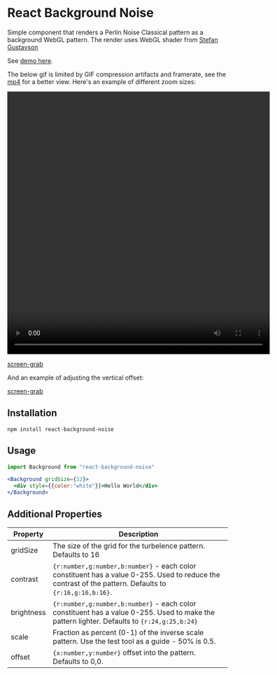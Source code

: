 # React Background Noise

Simple component that renders a Perlin Noise Classical pattern as a background WebGL pattern. The render uses WebGL shader from [Stefan Gustavson](http://staffwww.itn.liu.se/~stegu/simplexnoise/simplexnoise.pdf)

See [demo here](https://joewood.github.com/react-background-noise).

The below gif is limited by GIF compression artifacts and framerate, see the [mp4](https://github.com/joewood/react-background-noise/raw/master/docs/capture.mp4?raw=true) for a better view. Here's an example of different zoom sizes:

<video width="600" height="600" controls> 
  <source src="https://github.com/joewood/react-background-noise/raw/master/docs/capture.mp4?raw=true" type="video/mp4">
</video>

[screen-grab](https://github.com/joewood/react-background-noise/raw/master/docs/capture-zoom.gif?raw=true)

And an example of adjusting the vertical offset:

[screen-grab](https://github.com/joewood/react-background-noise/raw/master/docs/capture-vert.gif?raw=true)

## Installation

```
npm install react-background-noise
```

## Usage

```jsx
import Background from "react-background-noise"

<Background gridSize={32}>
  <div style={{color:"white"}}>Hello World</div>
</Background>
```

## Additional Properties

| Property   | Description                                                                                                                                            |
| ---------- | ------------------------------------------------------------------------------------------------------------------------------------------------------ |
| gridSize   | The size of the grid for the turbelence pattern. Defaults to 16                                                                                        |
| contrast   | `{r:number,g:number,b:number}` - each color constituent has a value 0-255. Used to reduce the contrast of the pattern. Defaults to `{r:16,g:16,b:16}`. |
| brightness | `{r:number,g:number,b:number}` - each color constituent has a value 0-255. Used to make the pattern lighter. Defaults to `{r:24,g:25,b:24}`            |
| scale      | Fraction as percent (0-1) of the inverse scale pattern. Use the test tool as a guide - 50% is 0.5.                                                     |
| offset     | `{x:number,y:number}` offset into the pattern. Defaults to 0,0.                                                                                        |
